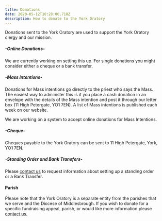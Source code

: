```yaml
---
title: Donations
date: 2020-05-12T10:28:06.718Z
description: How to donate to the York Oratory
---
```

Donations sent to the York Oratory are used to support the York Oratory clergy and our mission.

##### \-Online Donations-

We are currently working on setting this up. For single donations you might consider either a cheque or a bank transfer.

##### \-Mass Intentions-

Donations for Mass intentions go directly to the priest who says the Mass.  The easiest way to administer this is if you place a cash donation in an envelope with the details of the Mass intention and post it through our letter box (11 High Petergate, YO1 7EN). A list of Mass intentions is published each week on our website.

We are working on a system to accept online donations for Mass Intentions.

##### \-Cheque-

Cheques payable to the York Oratory can be sent to 11 High Petergate, York, YO1 7EN.

##### \-Standing Order and Bank Transfers-

Please [contact us](https://yorkoratory.com/contact) to request information about setting up a standing order or a Bank Transfer.

#### Parish

Please note that the York Oratory is a separate entity from the parishes that we serve and the Diocese of Middlesbrough. If you wish to donate for a specific fundraising appeal, parish, or would like more information please [contact us.](https://yorkoratory.com/contact)
